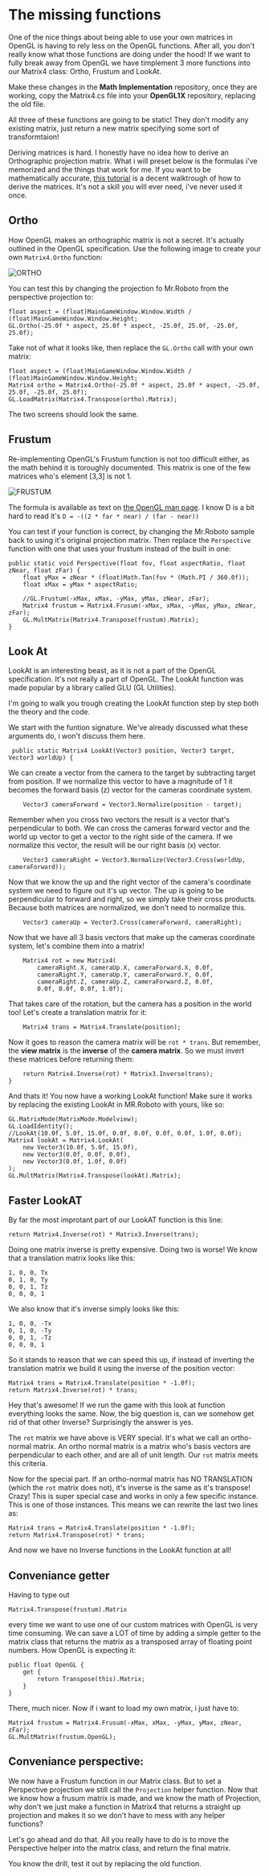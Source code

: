# The missing functions
One of the nice things about being able to use your own matrices in OpenGL is having to rely less on the OpenGL functions. After all, you don't really know what those functions are doing under the hood! If we want to fully break away from OpenGL we have timplement 3 more functions into our Matrix4 class: Ortho, Frustum and LookAt.

Make these changes in the __Math Implementation__ repository, once they are working, copy the Matrix4.cs file into your __OpenGL1X__ repository, replacing the old file.

All three of these functions are going to be static! They don't modify any existing matrix, just return a new matrix specifying some sort of transformtaion!

Deriving matrices is hard. I honestly have no idea how to derive an Orthographic projection matrix. What i will preset below is the formulas i've memorized and the things that work for me. If you want to be mathematically accurate, [this  tutorial](http://www.songho.ca/opengl/gl_projectionmatrix.html) is a decent walktrough of how to derive the matrices. It's not a skill you will ever need, i've never used it once.

## Ortho
How OpenGL makes an orthographic matrix is not a secret. It's actually outlined in the OpenGL specification. Use the following image to create your own ```Matrix4.Ortho``` function:

![ORTHO](ortho_matrix.png)

You can test this by changing the projection fo Mr.Roboto from the perspective projection to:

```
float aspect = (float)MainGameWindow.Window.Width / (float)MainGameWindow.Window.Height;
GL.Ortho(-25.0f * aspect, 25.0f * aspect, -25.0f, 25.0f, -25.0f, 25.0f);
```

Take not of what it looks like, then replace the ```GL.Ortho``` call with your own matrix:

```
float aspect = (float)MainGameWindow.Window.Width / (float)MainGameWindow.Window.Height;
Matrix4 ortho = Matrix4.Ortho(-25.0f * aspect, 25.0f * aspect, -25.0f, 25.0f, -25.0f, 25.0f);
GL.LoadMatrix(Matrix4.Transpose(ortho).Matrix);
```

The two screens should look the same.

## Frustum

Re-implementing OpenGL's Frustum function is not too difficult either, as the math behind it is toroughly documented. This matrix is one of the few matrices who's element [3,3] is not 1.

![FRUSTUM](frustum_mat.gif)

The formula is available as text on [the OpenGL man page](http://www.manpagez.com/man/3/glFrustum/). I know D is a bit hard to read it's ```D = -((2 * far * near) / (far - near))```

You can test if your function is correct, by changing the Mr.Roboto sample back to using it's original projection matrix. Then replace the ```Perspective``` function with one that uses your frustum instead of the built in one:

```
public static void Perspective(float fov, float aspectRatio, float zNear, float zFar) {
    float yMax = zNear * (float)Math.Tan(fov * (Math.PI / 360.0f));
    float xMax = yMax * aspectRatio;
    
    //GL.Frustum(-xMax, xMax, -yMax, yMax, zNear, zFar);
    Matrix4 frustum = Matrix4.Frusum(-xMax, xMax, -yMax, yMax, zNear, zFar);
    GL.MultMatrix(Matrix4.Transpose(frustum).Matrix);
}
```

## Look At
LookAt is an interesting beast, as it is not a part of the OpenGL specification. It's not really a part of OpenGL. The LookAt function was made popular by a library called GLU (GL Utilities).

I'm going to walk you trough creating the LookAt function step by step both the theory and the code. 

We start with the funtion signature. We've already discussed what these arguments do, i won't discuss them here.

```
 public static Matrix4 LookAt(Vector3 position, Vector3 target, Vector3 worldUp) {
 ```
 
We can create a vector from the camera to the target by subtracting target from position. If we normalize this vector to have a magnitude of 1 it becomes the forward basis (z) vector for the cameras coordinate system.
 
```
    Vector3 cameraForward = Vector3.Normalize(position - target);
```

Remember when you cross two vectors the result is a vector that's perpendicular to both. We can cross the cameras forward vector and the world up vector to get a vector to the right side of the camera. If we normalize this vector, the result will be our right basis (x) vector.

```
    Vector3 cameraRight = Vector3.Normalize(Vector3.Cross(worldUp, cameraForward));
```

Now that we know the up and the right vector of the camera's coordinate system we need to figure out it's up vector. The up is going to be perpendicular to forward and right, so we simply take their cross products. Because both matrices are normalized, we don't need to normalize this.

```
    Vector3 cameraUp = Vector3.Cross(cameraForward, cameraRight);
```

Now that we have all 3 basis vectors that make up the cameras coordinate system, let's combine them into a matrix!

```
    Matrix4 rot = new Matrix4(
        cameraRight.X, cameraUp.X, cameraForward.X, 0.0f,
        cameraRight.Y, cameraUp.Y, cameraForward.Y, 0.0f,
        cameraRight.Z, cameraUp.Z, cameraForward.Z, 0.0f,
        0.0f, 0.0f, 0.0f, 1.0f);
```

That takes care of the rotation, but the camera has a position in the world too! Let's create a translation matrix for it:

```
    Matrix4 trans = Matrix4.Translate(position);
```

Now it goes to reason the camera matrix will be ```rot * trans```. But remember, the __view matrix__ is the __inverse__ of the __camera matrix__. So we must invert these matrices before returning them:

```
    return Matrix4.Inverse(rot) * Matrix3.Inverse(trans);
}
```

And thats it! You now have a working LookAt function! Make sure it works by replacing the existing LookAt in MR.Roboto with yours, like so:

```
GL.MatrixMode(MatrixMode.Modelview);
GL.LoadIdentity();
//LookAt(10.0f, 5.0f, 15.0f, 0.0f, 0.0f, 0.0f, 0.0f, 1.0f, 0.0f);
Matrix4 lookAt = Matrix4.LookAt(
    new Vector3(10.0f, 5.0f, 15.0f),
    new Vector3(0.0f, 0.0f, 0.0f),
    new Vector3(0.0f, 1.0f, 0.0f)
);
GL.MultMatrix(Matrix4.Transpose(lookAt).Matrix);
```


## Faster LookAT
By far the most improtant part of our LookAT function is this line:

```
return Matrix4.Inverse(rot) * Matrix3.Inverse(trans);
```

Doing one matrix inverse is pretty expensive. Doing two is worse!  We know that a translation matrix looks like this:

```
1, 0, 0, Tx
0, 1, 0, Ty
0, 0, 1, Tz
0, 0, 0, 1
```

We also know that it's inverse simply looks like this:

```
1, 0, 0, -Tx
0, 1, 0, -Ty
0, 0, 1, -Tz
0, 0, 0, 1
```

So it stands to reason that we can speed this up, if instead of inverting the translation matrix we build it using the inverse of the position vector:

```
Matrix4 trans = Matrix4.Translate(position * -1.0f);
return Matrix4.Inverse(rot) * trans;
```

Hey that's awesome! If we run the game with this look at function everything looks the same. Now, the big question is, can we somehow get rid of that other Inverse? Surprisingly the answer is yes.

The ```rot``` matrix we have above is VERY special. It's what we call an ortho-normal matrix. An ortho normal matrix is a matrix who's basis vectors are perpendicular to each other, and are all of unit length. Our ```rot``` matrix meets this criteria.

Now for the special part. If an ortho-normal matrix has NO TRANSLATION (which the ```rot``` matrix does not), it's inverse is the same as it's transpose! Crazy! This is super special case and works in only a few specific instance. This is one of those instances. This means we can rewrite the last two lines as:

```
Matrix4 trans = Matrix4.Translate(position * -1.0f);
return Matrix4.Transpose(rot) * trans;
```

And now we have no Inverse functions in the LookAt function at all!



## Conveniance getter
Having to type out 

```
Matrix4.Transpose(frustum).Matrix
```

every time we want to use one of our custom matrices with OpenGL is very time consuming. We can save a LOT of time by adding a simple getter to the matrix class that returns the matrix as a transposed array of floating point numbers. How OpenGL is expecting it:

```
public float OpenGL {
    get {
        return Transpose(this).Matrix;
    }
}
```

There, much nicer. Now if i want to load my own matrix, i just have to:

```
Matrix4 frustum = Matrix4.Frusum(-xMax, xMax, -yMax, yMax, zNear, zFar);
GL.MultMatrix(frustum.OpenGL);
```

## Conveniance perspective:
We now have a Frustum function in our Matrix class. But to set a Perspective projection we still call the ```Projection``` helper function. Now that we know how a frusum matrix is made, and we know the math of Projection, why don't we just make a function in Matrix4 that returns a straight up projection and makes it so we don't have to mess with any helper functions?

Let's go ahead and do that. All you really have to do is to move the Perspective helper into the matrix class, and return the final matrix. 

You know the drill, test it out by replacing the old function.